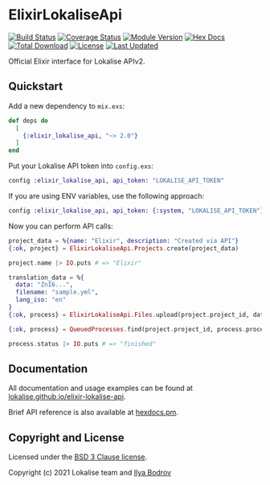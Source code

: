 # ElixirLokaliseApi

[![Build Status](https://travis-ci.com/lokalise/elixir-lokalise-api.svg?branch=master)](https://app.travis-ci.com/github/lokalise/elixir-lokalise-api)
[![Coverage Status](https://coveralls.io/repos/github/lokalise/elixir-lokalise-api/badge.svg)](https://coveralls.io/github/lokalise/elixir-lokalise-api)
[![Module Version](https://img.shields.io/hexpm/v/elixir_lokalise_api.svg)](https://hex.pm/packages/elixir_lokalise_api)
[![Hex Docs](https://img.shields.io/badge/hex-docs-lightgreen.svg)](https://hexdocs.pm/elixir_lokalise_api/)
[![Total Download](https://img.shields.io/hexpm/dt/elixir_lokalise_api.svg)](https://hex.pm/packages/elixir_lokalise_api)
[![License](https://img.shields.io/hexpm/l/elixir_lokalise_api.svg)](https://github.com/elixir-lokalise-api/elixir_lokalise_api/blob/master/LICENSE.md)
[![Last Updated](https://img.shields.io/github/last-commit/lokalise/elixir-lokalise-api.svg)](https://github.com/lokalise/elixir-lokalise-api/commits/master)

Official Elixir interface for Lokalise APIv2.

## Quickstart

Add a new dependency to `mix.exs`:

```elixir
def deps do
  [
    {:elixir_lokalise_api, "~> 2.0"}
  ]
end
```

Put your Lokalise API token into `config.exs`:

```elixir
config :elixir_lokalise_api, api_token: "LOKALISE_API_TOKEN"
```

If you are using ENV variables, use the following approach:

```elixir
config :elixir_lokalise_api, api_token: {:system, "LOKALISE_API_TOKEN"}
```

Now you can perform API calls:

```elixir
project_data = %{name: "Elixir", description: "Created via API"}
{:ok, project} = ElixirLokaliseApi.Projects.create(project_data)

project.name |> IO.puts # => "Elixir"

translation_data = %{
  data: "ZnI6...",
  filename: "sample.yml",
  lang_iso: "en"
}
{:ok, process} = ElixirLokaliseApi.Files.upload(project.project_id, data)

{:ok, process} = QueuedProcesses.find(project.project_id, process.process_id)

process.status |> IO.puts # => "finished"
```

## Documentation

All documentation and usage examples can be found at [lokalise.github.io/elixir-lokalise-api](https://lokalise.github.io/elixir-lokalise-api/).

Brief API reference is also available at [hexdocs.pm](https://hexdocs.pm/elixir_lokalise_api/).

## Copyright and License

Licensed under the [BSD 3 Clause license](./LICENSE.md).

Copyright (c) 2021 Lokalise team and [Ilya Bodrov](http://bodrovis.tech)
